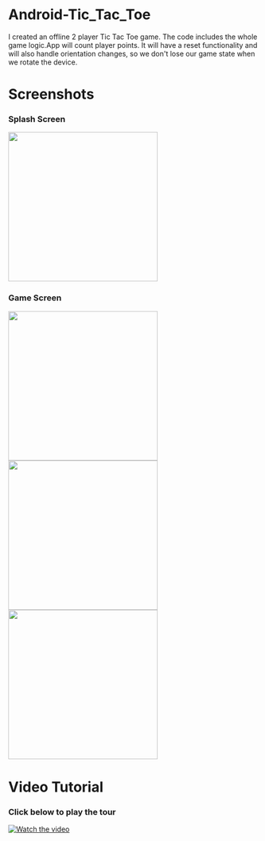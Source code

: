 # Android-Tic_Tac_Toe
I created an offline 2 player Tic Tac Toe game. The code includes the whole game logic.App will count player points.
It will have a reset functionality and will also handle orientation changes, so we don't lose our game state when we rotate the device.

# Screenshots

### Splash Screen
<img src="Screenshots/Splash.jpg" height=300/>

### Game Screen
<img src="Screenshots/1.jpg" height=300/>
<img src="Screenshots/2.jpg" height=300/>
<img src="Screenshots/3.jpg" height=300/>

# Video Tutorial
### Click below to play the tour
[![Watch the video](https://i9.ytimg.com/vi/bXPRoKbJtDY/mq2.jpg?sqp=CPiCnPkF&rs=AOn4CLA6mPiM4Amdf19DDH4lG4Dor2RGqg)](https://youtu.be/bXPRoKbJtDY)
